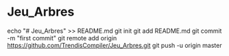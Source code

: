 # Jeu_Arbres
echo "# Jeu_Arbres" >> README.md
git init
git add README.md
git commit -m "first commit"
git remote add origin https://github.com/TrendisCompiler/Jeu_Arbres.git
git push -u origin master
